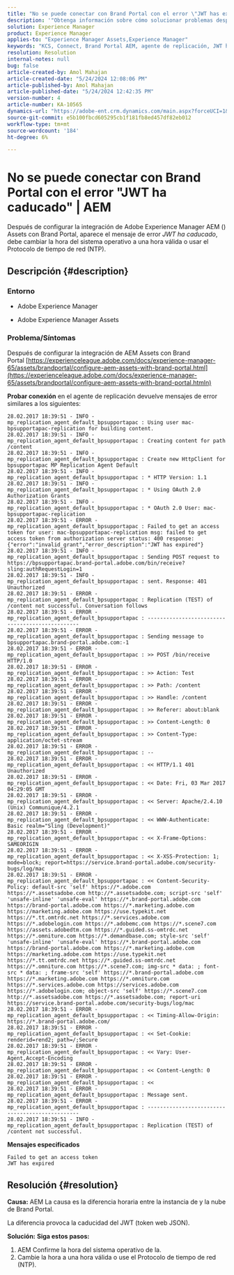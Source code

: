 ```yaml
---
title: "No se puede conectar con Brand Portal con el error \"JWT has expire\" | AEM"
description: '"Obtenga información sobre cómo solucionar problemas después de configurar la integración de recursos de Adobe Experience Manager AEM () con Brand Portal".'
solution: Experience Manager
product: Experience Manager
applies-to: "Experience Manager Assets,Experience Manager"
keywords: "KCS, Connect, Brand Portal AEM, agente de replicación, JWT ha caducado,, Adobe Experience Manager, 6.2, error, token web JSON"
resolution: Resolution
internal-notes: null
bug: false
article-created-by: Amol Mahajan
article-created-date: "5/24/2024 12:08:06 PM"
article-published-by: Amol Mahajan
article-published-date: "5/24/2024 12:42:35 PM"
version-number: 4
article-number: KA-10565
dynamics-url: "https://adobe-ent.crm.dynamics.com/main.aspx?forceUCI=1&pagetype=entityrecord&etn=knowledgearticle&id=47051344-c619-ef11-9f89-000d3a37816b"
source-git-commit: e5b100fbcd605295cb1f181fb8ed457df82eb012
workflow-type: tm+mt
source-wordcount: '184'
ht-degree: 6%

---
```


# No se puede conectar con Brand Portal con el error &quot;JWT ha caducado&quot; | AEM


Después de configurar la integración de Adobe Experience Manager AEM () Assets con Brand Portal, aparece el mensaje de error *JWT ha caducado*, debe cambiar la hora del sistema operativo a una hora válida o usar el Protocolo de tiempo de red (NTP).

## Descripción {#description}


### <b>Entorno</b>

- Adobe Experience Manager


- Adobe Experience Manager Assets




### <b>Problema/Síntomas</b>

Después de configurar la integración de AEM Assets con Brand Portal [https://experienceleague.adobe.com/docs/experience-manager-65/assets/brandportal/configure-aem-assets-with-brand-portal.html](https://experienceleague.adobe.com/docs/experience-manager-65/assets/brandportal/configure-aem-assets-with-brand-portal.htmln)



<b>Probar conexión</b> en el agente de replicación devuelve mensajes de error similares a los siguientes:


```
28.02.2017 18:39:51 - INFO - mp_replication_agent_default_bpsupportapac : Using user mac-bpsupportapac-replication for building content.
28.02.2017 18:39:51 - INFO - mp_replication_agent_default_bpsupportapac : Creating content for path /content
28.02.2017 18:39:51 - INFO - mp_replication_agent_default_bpsupportapac : Create new HttpClient for bpsupportapac MP Replication Agent Default
28.02.2017 18:39:51 - INFO - mp_replication_agent_default_bpsupportapac : * HTTP Version: 1.1
28.02.2017 18:39:51 - INFO - mp_replication_agent_default_bpsupportapac : * Using OAuth 2.0 Authorization Grants
28.02.2017 18:39:51 - INFO - mp_replication_agent_default_bpsupportapac : * OAuth 2.0 User: mac-bpsupportapac-replication
28.02.2017 18:39:51 - ERROR - mp_replication_agent_default_bpsupportapac : Failed to get an access token for user: mac-bpsupportapac-replication msg: failed to get access token from authorization server status: 400 response: {"error":"invalid_grant","error_description":"JWT has expired"}
28.02.2017 18:39:51 - INFO - mp_replication_agent_default_bpsupportapac : Sending POST request to https://bpsupportapac.brand-portal.adobe.com/bin/receive?sling:authRequestLogin=1
28.02.2017 18:39:51 - INFO - mp_replication_agent_default_bpsupportapac : sent. Response: 401 Unauthorized
28.02.2017 18:39:51 - ERROR - mp_replication_agent_default_bpsupportapac : Replication (TEST) of /content not successful. Conversation follows
28.02.2017 18:39:51 - ERROR - mp_replication_agent_default_bpsupportapac : ------------------------------------------------
28.02.2017 18:39:51 - ERROR - mp_replication_agent_default_bpsupportapac : Sending message to bpsupportapac.brand-portal.adobe.com:-1
28.02.2017 18:39:51 - ERROR - mp_replication_agent_default_bpsupportapac : >> POST /bin/receive HTTP/1.0
28.02.2017 18:39:51 - ERROR - mp_replication_agent_default_bpsupportapac : >> Action: Test
28.02.2017 18:39:51 - ERROR - mp_replication_agent_default_bpsupportapac : >> Path: /content
28.02.2017 18:39:51 - ERROR - mp_replication_agent_default_bpsupportapac : >> Handle: /content
28.02.2017 18:39:51 - ERROR - mp_replication_agent_default_bpsupportapac : >> Referer: about:blank
28.02.2017 18:39:51 - ERROR - mp_replication_agent_default_bpsupportapac : >> Content-Length: 0
28.02.2017 18:39:51 - ERROR - mp_replication_agent_default_bpsupportapac : >> Content-Type: application/octet-stream
28.02.2017 18:39:51 - ERROR - mp_replication_agent_default_bpsupportapac : --
28.02.2017 18:39:51 - ERROR - mp_replication_agent_default_bpsupportapac : << HTTP/1.1 401 Unauthorized
28.02.2017 18:39:51 - ERROR - mp_replication_agent_default_bpsupportapac : << Date: Fri, 03 Mar 2017 04:29:05 GMT
28.02.2017 18:39:51 - ERROR - mp_replication_agent_default_bpsupportapac : << Server: Apache/2.4.10 (Unix) Communique/4.2.1
28.02.2017 18:39:51 - ERROR - mp_replication_agent_default_bpsupportapac : << WWW-Authenticate: Basic realm="Sling (Development)"
28.02.2017 18:39:51 - ERROR - mp_replication_agent_default_bpsupportapac : << X-Frame-Options: SAMEORIGIN
28.02.2017 18:39:51 - ERROR - mp_replication_agent_default_bpsupportapac : << X-XSS-Protection: 1; mode=block; report=https://service.brand-portal.adobe.com/security-bugs/log/mac
28.02.2017 18:39:51 - ERROR - mp_replication_agent_default_bpsupportapac : << Content-Security-Policy: default-src 'self' https://*.adobe.com https://*.assetsadobe.com http://*.assetsadobe.com; script-src 'self' 'unsafe-inline' 'unsafe-eval' https://*.brand-portal.adobe.com https://brand-portal.adobe.com https://*.marketing.adobe.com https://marketing.adobe.com https://use.typekit.net https://*.tt.omtrdc.net https://*.services.adobe.com https://*.adobelogin.com https://*.adobemc.com https://*.scene7.com https://assets.adobedtm.com https://*.guided.ss-omtrdc.net https://*.omniture.com https://*.demandbase.com; style-src 'self' 'unsafe-inline' 'unsafe-eval' https://*.brand-portal.adobe.com https://brand-portal.adobe.com https://*.marketing.adobe.com https://marketing.adobe.com https://use.typekit.net https://*.tt.omtrdc.net https://*.guided.ss-omtrdc.net https://*.omniture.com https://*.scene7.com; img-src * data: ; font-src * data: ; frame-src 'self' https://*.brand-portal.adobe.com https://*.marketing.adobe.com https://*.omniture.com https://*.services.adobe.com https://services.adobe.com https://*.adobelogin.com; object-src 'self' https://*.scene7.com http://*.assetsadobe.com https://*.assetsadobe.com; report-uri https://service.brand-portal.adobe.com/security-bugs/log/mac
28.02.2017 18:39:51 - ERROR - mp_replication_agent_default_bpsupportapac : << Timing-Allow-Origin: https://*.brand-portal.adobe.com/
28.02.2017 18:39:51 - ERROR - mp_replication_agent_default_bpsupportapac : << Set-Cookie: renderid=rend2; path=/;Secure
28.02.2017 18:39:51 - ERROR - mp_replication_agent_default_bpsupportapac : << Vary: User-Agent,Accept-Encoding
28.02.2017 18:39:51 - ERROR - mp_replication_agent_default_bpsupportapac : << Content-Length: 0
28.02.2017 18:39:51 - ERROR - mp_replication_agent_default_bpsupportapac : <<
28.02.2017 18:39:51 - ERROR - mp_replication_agent_default_bpsupportapac : Message sent.
28.02.2017 18:39:51 - ERROR - mp_replication_agent_default_bpsupportapac : ------------------------------------------------
28.02.2017 18:39:51 - INFO - mp_replication_agent_default_bpsupportapac : Replication (TEST) of /content not successful.
```



<b>Mensajes especificados</b>

```
Failed to get an access token 
JWT has expired
```



## Resolución {#resolution}

<b>Causa:</b>
AEM La causa es la diferencia horaria entre la instancia de y la nube de Brand Portal.

La diferencia provoca la caducidad del JWT (token web JSON).


<b>Solución:</b>
<b>Siga estos pasos:</b>

1. AEM Confirme la hora del sistema operativo de la.
2. Cambie la hora a una hora válida o use el Protocolo de tiempo de red (NTP).

